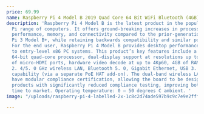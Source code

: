 ```yaml
---
price: 69.99
name: Raspberry Pi 4 Model B 2019 Quad Core 64 Bit WiFi Bluetooth (4GB)
description: 'Raspberry Pi 4 Model B is the latest product in the popular Raspberry
  Pi range of computers. It offers ground-breaking increases in processor speed, multimedia
  performance, memory, and connectivity compared to the prior-generation Raspberry
  Pi 3 Model B+, while retaining backwards compatibility and similar power consumption.
  For the end user, Raspberry Pi 4 Model B provides desktop performance comparable
  to entry-level x86 PC systems. This product’s key features include a high-performance
  64-bit quad-core processor, dual-display support at resolutions up to 4K via a pair
  of micro-HDMI ports, hardware video decode at up to 4Kp60, 4GB of RAM, dual-band
  2. 4/5. 0 GHz wireless LAN, Bluetooth 5. 0, Gigabit Ethernet, USB 3. 0, and PoE
  capability (via a separate PoE HAT add-on). The dual-band wireless LAN and Bluetooth
  have modular compliance certification, allowing the board to be designed into end
  products with significantly reduced compliance testing, improving both cost and
  time to market. Operating temperature: 0 – 50 degrees C ambient. '
image: "/uploads/raspberry-pi-4-labelled-2x-1c8c2d74ade597b9c9c7e9e2fff16dd4.png"

---
```

